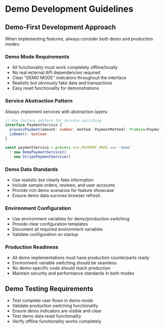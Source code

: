 # Demo Development Guidelines

## Demo-First Development Approach

When implementing features, always consider both demo and production modes:

### Demo Mode Requirements
- All functionality must work completely offline/locally
- No real external API dependencies required
- Clear "DEMO MODE" indicators throughout the interface
- Realistic but obviously fake data and transactions
- Easy reset functionality for demonstrations

### Service Abstraction Pattern
Always implement services with abstraction layers:

```typescript
// Use factory pattern for service switching
interface PaymentService {
  processPayment(amount: number, method: PaymentMethod): Promise<PaymentResult>
  isDemo(): boolean
}

const paymentService = process.env.PAYMENT_MODE === 'demo' 
  ? new DemoPaymentService()
  : new StripePaymentService()
```

### Demo Data Standards
- Use realistic but clearly fake information
- Include sample orders, reviews, and user accounts
- Provide rich demo scenarios for feature showcase
- Ensure demo data survives browser refresh

### Environment Configuration
- Use environment variables for demo/production switching
- Provide clear configuration templates
- Document all required environment variables
- Validate configuration on startup

### Production Readiness
- All demo implementations must have production counterparts ready
- Environment variable switching should be seamless
- No demo-specific code should reach production
- Maintain security and performance standards in both modes

## Demo Testing Requirements
- Test complete user flows in demo mode
- Validate production switching functionality
- Ensure demo indicators are visible and clear
- Test demo data reset functionality
- Verify offline functionality works completely